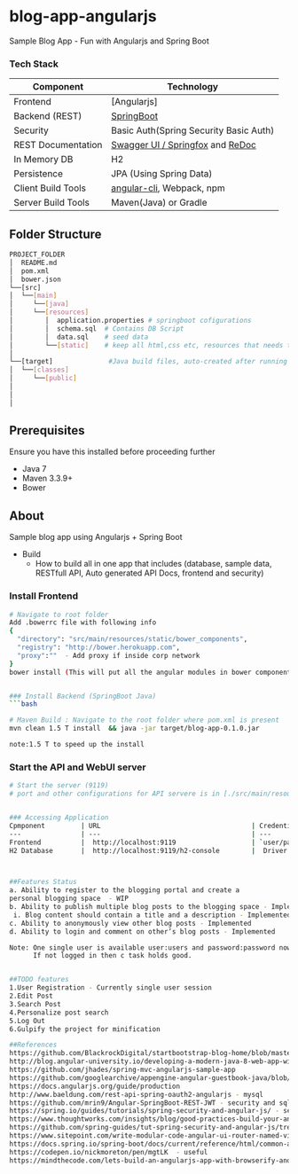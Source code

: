 # blog-app-angularjs
Sample Blog App - Fun with Angularjs and Spring Boot

### Tech Stack
Component         | Technology
---               | ---
Frontend          | [Angularjs]
Backend (REST)    | [SpringBoot](Java)
Security          | Basic Auth(Spring Security Basic Auth)
REST Documentation| [Swagger UI / Springfox](https://github.com/springfox/springfox) and [ReDoc](https://github.com/Rebilly/ReDoc)
In Memory DB      | H2 
Persistence       | JPA (Using Spring Data)
Client Build Tools| [angular-cli](https://github.com/angular/angular-cli), Webpack, npm
Server Build Tools| Maven(Java) or Gradle

## Folder Structure
```bash
PROJECT_FOLDER
│  README.md
│  pom.xml           
│  bower.json
└──[src]      
│  └──[main]      
│     └──[java]      
│     └──[resources]
│        │  application.properties # springboot cofigurations
│        │  schema.sql  # Contains DB Script         
│        │  data.sql    # seed data
│        └──[static]    # keep all html,css etc, resources that needs to be exposed to user without security
│
└──[target]              #Java build files, auto-created after running java build: mvn install
│  └──[classes]
│     └──[public]
│            
│                       
│
```

## Prerequisites
Ensure you have this installed before proceeding further
- Java 7
- Maven 3.3.9+ 
- Bower  

## About
Sample blog app using Angularjs + Spring Boot

* Build
  * How to build all in one app that includes (database, sample data, RESTfull API, Auto generated API Docs, frontend and security)



### Install Frontend
```bash
# Navigate to root folder
Add .bowerrc file with following info
{
  "directory": "src/main/resources/static/bower_components",
  "registry": "http://bower.herokuapp.com",
  "proxy":""  - Add proxy if inside corp network
}
bower install (This will put all the angular modules in bower components)


### Install Backend (SpringBoot Java)
```bash

# Maven Build : Navigate to the root folder where pom.xml is present 
mvn clean 1.5 T install  && java -jar target/blog-app-0.1.0.jar

note:1.5 T to speed up the install
```

### Start the API and WebUI server
```bash
# Start the server (9119)
# port and other configurations for API servere is in [./src/main/resources/application.properties](/src/main/resources/application.properties) file


### Accessing Application
Cpmponent         | URL                                      | Credentials
---               | ---                                      | ---
Frontend          |  http://localhost:9119                   | `user/password`
H2 Database       |  http://localhost:9119/h2-console        |  Driver:`org.h2.Driver` <br/> JDBC URL:`jdbc:h2:mem:demo` <br/> User Name:`sa`



##Features Status
a. Ability to register to the blogging portal and create a
personal blogging space  - WIP
b. Ability to publish multiple blog posts to the blogging space - Implemented
 i. Blog content should contain a title and a description - Implemented
c. Ability to anonymously view other blog posts - Implemented
d. Ability to login and comment on other’s blog posts - Implemented

Note: One single user is available user:users and password:password now and once it logs in it can perform b and d tasks above.
      If not logged in then c task holds good.


##TODO features
1.User Registration - Currently single user session 
2.Edit Post
3.Search Post
4.Personalize post search
5.Log Out
6.Gulpify the project for minification

##References
https://github.com/BlackrockDigital/startbootstrap-blog-home/blob/master/index.html - Web template
http://blog.angular-university.io/developing-a-modern-java-8-web-app-with-spring-mvc-and-angularjs/
https://github.com/jhades/spring-mvc-angularjs-sample-app
https://github.com/googlearchive/appengine-angular-guestbook-java/blob/master/src/main/java/com/google/appengine/samples/angularjs_guestbook/rest/GsonMessageBodyHandler.java
https://docs.angularjs.org/guide/production
http://www.baeldung.com/rest-api-spring-oauth2-angularjs - mysql
https://github.com/mrin9/Angular-SpringBoot-REST-JWT - security and sql scripts during start up
https://spring.io/guides/tutorials/spring-security-and-angular-js/ - security
https://www.thoughtworks.com/insights/blog/good-practices-build-your-angularjs-application - angular best practices
https://github.com/spring-guides/tut-spring-security-and-angular-js/tree/master/single - authentication
https://www.sitepoint.com/write-modular-code-angular-ui-router-named-views/ — layout
https://docs.spring.io/spring-boot/docs/current/reference/html/common-application-properties.html - spring config
https://codepen.io/nickmoreton/pen/mgtLK  - useful
https://mindthecode.com/lets-build-an-angularjs-app-with-browserify-and-gulp/ — build gulp

